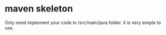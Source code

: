 # maven skeleton

Only need implement your code in /src/main/java folder.
it is very simple to use.
